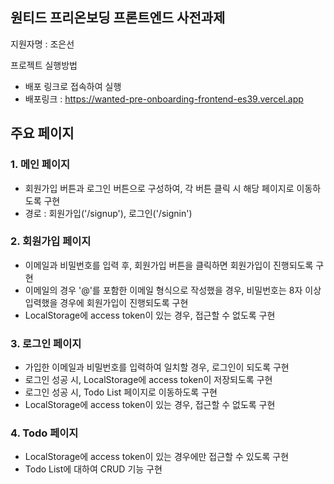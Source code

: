 ## 원티드 프리온보딩 프론트엔드 사전과제

지원자명 : 조은선

프로젝트 실행방법
- 배포 링크로 접속하여 실행<br/>
- 배포링크 : https://wanted-pre-onboarding-frontend-es39.vercel.app <br />

## 주요 페이지
### 1. 메인 페이지<br />
- 회원가입 버튼과 로그인 버튼으로 구성하여, 각 버튼 클릭 시 해당 페이지로 이동하도록 구현<br />
- 경로 : 회원가입('/signup'), 로그인('/signin')<br />
### 2. 회원가입 페이지<br />
- 이메일과 비밀번호를 입력 후, 회원가입 버튼을 클릭하면 회원가입이 진행되도록 구현<br />
- 이메일의 경우 '@'를 포함한 이메일 형식으로 작성했을 경우, 비밀번호는 8자 이상 입력했을 경우에 회원가입이 진행되도록 구현<br />
- LocalStorage에 access token이 있는 경우, 접근할 수 없도록 구현<br />
### 3. 로그인 페이지<br />
- 가입한 이메일과 비밀번호를 입력하여 일치할 경우, 로그인이 되도록 구현<br />
- 로그인 성공 시, LocalStorage에 access token이 저장되도록 구현<br />
- 로그인 성공 시, Todo List 페이지로 이동하도록 구현<br />
- LocalStorage에 access token이 있는 경우, 접근할 수 없도록 구현<br />
### 4. Todo 페이지 <br />
- LocalStorage에 access token이 있는 경우에만 접근할 수 있도록 구현<br />
- Todo List에 대하여 CRUD 기능 구현
